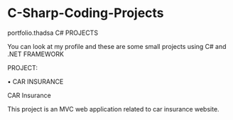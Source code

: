 # C-Sharp-Coding-Projects
portfolio.thadsa
C# PROJECTS

You can look at my profile and these are some small projects using C# and .NET FRAMEWORK

PROJECT:

• CAR INSURANCE 

CAR Insurance

This project is an MVC web application related to car insurance website.

